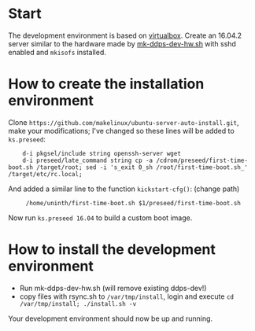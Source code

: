 
# Start

The development environment is based on
[virtualbox](https://www.virtualbox.org/wiki/VirtualBox). Create an 16.04.2
server similar to the hardware made by [mk-ddps-dev-hw.sh](mk-ddps-dev-hw.sh)
with sshd enabled and `mkisofs` installed.

# How to create the installation environment

Clone `https://github.com/makelinux/ubuntu-server-auto-install.git`, make your
modifications; I've changed so these lines will be added to `ks.preseed`:

        d-i pkgsel/include string openssh-server wget
        d-i preseed/late_command string cp -a /cdrom/preseed/first-time-boot.sh /target/root; sed -i 's_exit 0_sh /root/first-time-boot.sh_' /target/etc/rc.local;

And added a similar line to the function `kickstart-cfg()`: (change path)

         /home/uninth/first-time-boot.sh $1/preseed/first-time-boot.sh

Now run `ks.preseed 16.04` to build a custom boot image.

# How to install the development environment

  - Run mk-ddps-dev-hw.sh (will remove existing ddps-dev!)
  - copy files with rsync.sh to `/var/tmp/install`, login and execute
    `cd /var/tmp/install; ./install.sh -v`

Your development environment should now be up and running.

